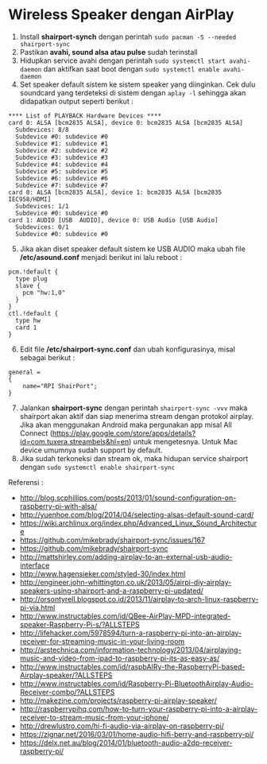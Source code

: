 # Wireless Speaker dengan AirPlay

1. Install **shairport-synch** dengan perintah `sudo pacman -S --needed shairport-sync`
2. Pastikan **avahi, sound alsa atau pulse** sudah terinstall
3. Hidupkan service avahi dengan perintah `sudo systemctl start avahi-daemon` dan aktifkan saat boot dengan `sudo systemctl enable avahi-daemon`
4. Set speaker default sistem ke sistem speaker yang diinginkan. Cek dulu soundcard yang terdeteksi di sistem dengan `aplay -l` sehingga akan didapatkan output seperti berikut :

  ```
  **** List of PLAYBACK Hardware Devices ****
  card 0: ALSA [bcm2835 ALSA], device 0: bcm2835 ALSA [bcm2835 ALSA]
    Subdevices: 8/8
    Subdevice #0: subdevice #0
    Subdevice #1: subdevice #1
    Subdevice #2: subdevice #2
    Subdevice #3: subdevice #3
    Subdevice #4: subdevice #4
    Subdevice #5: subdevice #5
    Subdevice #6: subdevice #6
    Subdevice #7: subdevice #7
  card 0: ALSA [bcm2835 ALSA], device 1: bcm2835 ALSA [bcm2835 IEC958/HDMI]
    Subdevices: 1/1
    Subdevice #0: subdevice #0
  card 1: AUDIO [USB  AUDIO], device 0: USB Audio [USB Audio]
    Subdevices: 0/1
    Subdevice #0: subdevice #0
  ```

5. Jika akan diset speaker default sistem ke USB AUDIO maka ubah file **/etc/asound.conf** menjadi berikut ini lalu reboot :

  ```
  pcm.!default {
    type plug
    slave {
      pcm "hw:1,0"
    }
  }
  ctl.!default {
    type hw
    card 1
  }
  ```

6. Edit file **/etc/shairport-sync.conf** dan ubah konfigurasinya, misal sebagai berikut :

  ```
  general =
  {
      name="RPI ShairPort";
  }
  ```

7. Jalankan **shairport-sync** dengan perintah `shairport-sync -vvv` maka shairport akan aktif dan siap menerima stream dengan protokol airplay. Jika akan menggunakan Android maka pergunakan app misal All Connect (https://play.google.com/store/apps/details?id=com.tuxera.streambels&hl=en) untuk mengetesnya. Untuk Mac device umumnya sudah support by default.
8. Jika sudah terkoneksi dan stream ok, maka hidupan service shairport dengan `sudo systemctl enable shairport-sync`

Referensi :
- http://blog.scphillips.com/posts/2013/01/sound-configuration-on-raspberry-pi-with-alsa/
- http://yuenhoe.com/blog/2014/04/selecting-alsas-default-sound-card/
- https://wiki.archlinux.org/index.php/Advanced_Linux_Sound_Architecture
- https://github.com/mikebrady/shairport-sync/issues/167
- https://github.com/mikebrady/shairport-sync
- http://mattshirley.com/adding-airplay-to-an-external-usb-audio-interface
- http://www.hagensieker.com/styled-30/index.html
- http://engineer.john-whittington.co.uk/2013/05/airpi-diy-airplay-speakers-using-shairport-and-a-raspberry-pi-updated/
- http://orsontyrell.blogspot.co.id/2013/11/airplay-to-arch-linux-raspberry-pi-via.html
- http://www.instructables.com/id/QBee-AirPlay-MPD-integrated-speaker-Raspberry-Pi-s/?ALLSTEPS
- http://lifehacker.com/5978594/turn-a-raspberry-pi-into-an-airplay-receiver-for-streaming-music-in-your-living-room
- http://arstechnica.com/information-technology/2013/04/airplaying-music-and-video-from-ipad-to-raspberry-pi-its-as-easy-as/
- http://www.instructables.com/id/raspbAIRy-the-RaspberryPi-based-Airplay-speaker/?ALLSTEPS
- http://www.instructables.com/id/Raspberry-Pi-BluetoothAirplay-Audio-Receiver-combo/?ALLSTEPS
- http://makezine.com/projects/raspberry-pi-airplay-speaker/
- http://raspberrypihq.com/how-to-turn-your-raspberry-pi-into-a-airplay-receiver-to-stream-music-from-your-iphone/
- http://drewlustro.com/hi-fi-audio-via-airplay-on-raspberry-pi/
- https://zignar.net/2016/03/01/home-audio-hifi-berry-and-raspberry-pi/
- https://delx.net.au/blog/2014/01/bluetooth-audio-a2dp-receiver-raspberry-pi/
